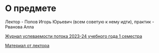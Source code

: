 # О предмете
Лектор - Попов Игорь Юрьевич (всем советую к нему идти), практик - Рванова Алла 

[Журнал успеваемости потока 2023-24 учебного года 1 семестра](https://docs.google.com/spreadsheets/d/1pV4Pbs0l85u5awOH5s6W28gc5RZhh3hk3-CSaJCm62k/edit#gid=964927848)

[Материал от лектора](https://drive.google.com/drive/folders/1UTtPChjDOrl0Kzq3GHJblLftssrs7HBo)
